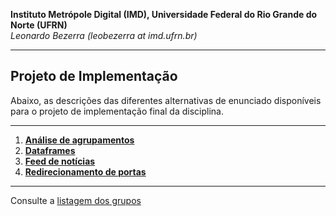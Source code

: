 **Instituto Metrópole Digital (IMD), Universidade Federal do Rio Grande do Norte (UFRN)**  
*Leonardo Bezerra (leobezerra at imd.ufrn.br)*

---

## Projeto de Implementação

Abaixo, as descrições das diferentes alternativas de enunciado disponíveis para o projeto de implementação final da disciplina.

---

1. [**Análise de agrupamentos**](clustering)
1. [**Dataframes**](dataframes)
1. [**Feed de notícias**](news-feed)
1. [**Redirecionamento de portas**](port-forwarding)

---

Consulte a [listagem dos grupos](groups)
